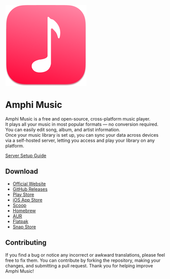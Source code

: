 ![logo](assets/logo/icon_256x256.png)

# Amphi Music

Amphi Music is a free and open-source, cross-platform music player.<br>
It plays all your music in most popular formats — no conversion required.<br>
You can easily edit song, album, and artist information.<br>
Once your music library is set up, you can sync your data across devices via a self-hosted server, letting you access and play your library on any platform.

[Server Setup Guide](https://amphi.site/archive/servers)

## Download

- [Official Website](https://amphi.site/music)
- [GitHub Releases](https://github.com/amphi2024/music/releases/latest)
- [Play Store](https://play.google.com/store/apps/details?id=com.amphi.music)
- [iOS App Store](https://apps.apple.com/app/amphi-music/id6747280291?l)
- [Scoop](https://github.com/amphi2024/scoop-bucket)
- [Homebrew](https://github.com/amphi2024/homebrew-amphi)
- [AUR](https://aur.archlinux.org/packages/amphi-music)
- [Flatpak](https://github.com/amphi2024/amphi-flatpak)
- [Snap Store](https://snapcraft.io/amphi-music)

## Contributing

If you find a bug or notice any incorrect or awkward translations, please feel free to fix them.
You can contribute by forking the repository, making your changes, and submitting a pull request.
Thank you for helping improve Amphi Music!
